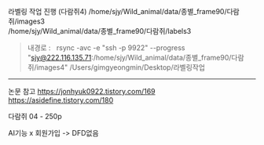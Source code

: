 라벨링 작업 진행 (다람쥐4)
/home/sjy/Wild_animal/data/종별_frame90/다람쥐/images3  
/home/sjy/Wild_animal/data/종별_frame90/다람쥐/labels3

> 내경로 :    rsync -avc -e "ssh -p 9922" --progress "sjy@222.116.135.71:/home/sjy/Wild_animal/data/종별_frame90/다람쥐/images4"  /Users/gimgyeongmin/Desktop/라벨링작업



---


논문 참고 
https://jonhyuk0922.tistory.com/169
https://asidefine.tistory.com/180


다람쥐 04 - 250p

AI기능 x
회원가입 -> DFD없음

